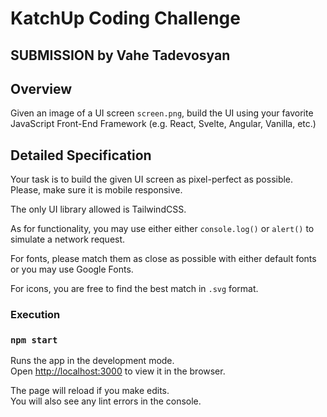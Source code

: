 # KatchUp Coding Challenge

## SUBMISSION by Vahe Tadevosyan


## Overview
Given an image of a UI screen `screen.png`, build the UI using your favorite JavaScript Front-End Framework (e.g. React, Svelte, Angular, Vanilla, etc.)

## Detailed Specification
Your task is to build the given UI screen as pixel-perfect as possible. Please, make sure it is mobile responsive.

The only UI library allowed is TailwindCSS.

As for functionality, you may use either either `console.log()` or `alert()` to simulate a network request.

For fonts, please match them as close as possible with either default fonts or you may use Google Fonts.

For icons, you are free to find the best match in `.svg` format.

### Execution

### `npm start`

Runs the app in the development mode.\
Open [http://localhost:3000](http://localhost:3000) to view it in the browser.

The page will reload if you make edits.\
You will also see any lint errors in the console.

